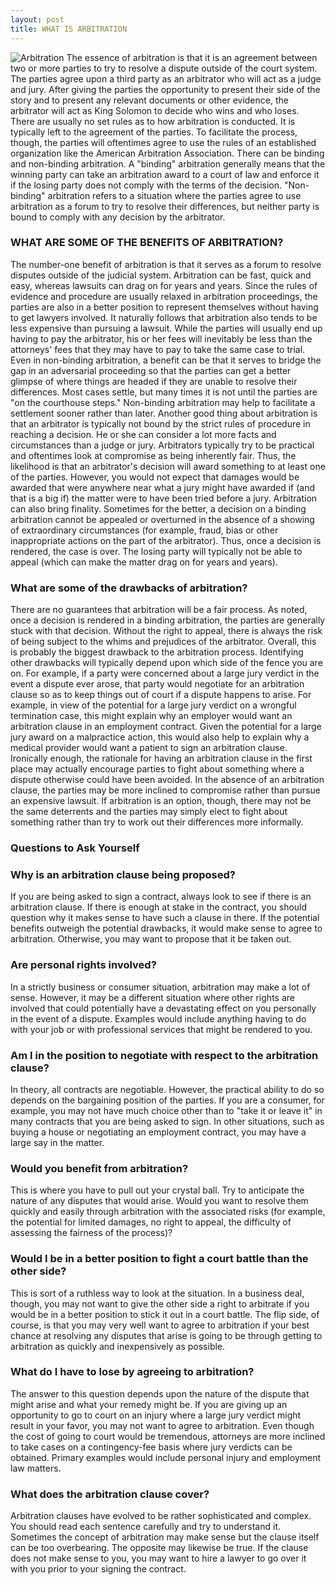 ```yaml
---
layout: post
title: WHAT IS ARBITRATION
---
```


![Arbitration](https://diary.hassanandassociates.biz/images/logos/arbitration.jpg "Arbitration") The essence of arbitration is that it is an agreement between two or more parties to try to resolve a dispute outside of the court system. The parties agree upon a third party as an arbitrator who will act as a judge and jury. After giving the parties the opportunity to present their side of the story and to present any relevant documents or other evidence, the arbitrator will act as King Solomon to decide who wins and who loses. 
There are usually no set rules as to how arbitration is conducted. It is typically left to the agreement of the parties. To facilitate the process, though, the parties will oftentimes agree to use the rules of an established organization like the American Arbitration Association. 
There can be binding and non-binding arbitration. A "binding" arbitration generally means that the winning party can take an arbitration award to a court of law and enforce it if the losing party does not comply with the terms of the decision. 
"Non-binding" arbitration refers to a situation where the parties agree to use arbitration as a forum to try to resolve their differences, but neither party is bound to comply with any decision by the arbitrator.

### WHAT ARE SOME OF THE BENEFITS OF ARBITRATION?
The number-one benefit of arbitration is that it serves as a forum to resolve disputes outside of the judicial system. Arbitration can be fast, quick and easy, whereas lawsuits can drag on for years and years. Since the rules of evidence and procedure are usually relaxed in arbitration proceedings, the parties are also in a better position to represent themselves without having to get lawyers involved. 
It naturally follows that arbitration also tends to be less expensive than pursuing a lawsuit. While the parties will usually end up having to pay the arbitrator, his or her fees will inevitably be less than the attorneys' fees that they may have to pay to take the same case to trial.
Even in non-binding arbitration, a benefit can be that it serves to bridge the gap in an adversarial proceeding so that the parties can get a better glimpse of where things are headed if they are unable to resolve their differences. Most cases settle, but many times it is not until the parties are "on the courthouse steps." Non-binding arbitration may help to facilitate a settlement sooner rather than later.
Another good thing about arbitration is that an arbitrator is typically not bound by the strict rules of procedure in reaching a decision. He or she can consider a lot more facts and circumstances than a judge or jury. Arbitrators typically try to be practical and oftentimes look at compromise as being inherently fair. Thus, the likelihood is that an arbitrator's decision will award something to at least one of the parties. However, you would not expect that damages would be awarded that were anywhere near what a jury might have awarded if (and that is a big if) the matter were to have been tried before a jury. 
Arbitration can also bring finality. Sometimes for the better, a decision on a binding arbitration cannot be appealed or overturned in the absence of a showing of extraordinary circumstances (for example, fraud, bias or other inappropriate actions on the part of the arbitrator). Thus, once a decision is rendered, the case is over. The losing party will typically not be able to appeal (which can make the matter drag on for years and years).

### What are some of the drawbacks of arbitration?
There are no guarantees that arbitration will be a fair process. As noted, once a decision is rendered in a binding arbitration, the parties are generally stuck with that decision. Without the right to appeal, there is always the risk of being subject to the whims and prejudices of the arbitrator. Overall, this is probably the biggest drawback to the arbitration process. 
Identifying other drawbacks will typically depend upon which side of the fence you are on. For example, if a party were concerned about a large jury verdict in the event a dispute ever arose, that party would negotiate for an arbitration clause so as to keep things out of court if a dispute happens to arise. For example, in view of the potential for a large jury verdict on a wrongful termination case, this might explain why an employer would want an arbitration clause in an employment contract. Given the potential for a large jury award on a malpractice action, this would also help to explain why a medical provider would want a patient to sign an arbitration clause.
Ironically enough, the rationale for having an arbitration clause in the first place may actually encourage parties to fight about something where a dispute otherwise could have been avoided. In the absence of an arbitration clause, the parties may be more inclined to compromise rather than pursue an expensive lawsuit. If arbitration is an option, though, there may not be the same deterrents and the parties may simply elect to fight about something rather than try to work out their differences more informally.

### Questions to Ask Yourself

### Why is an arbitration clause being proposed?
If you are being asked to sign a contract, always look to see if there is an arbitration clause. If there is enough at stake in the contract, you should question why it makes sense to have such a clause in there. If the potential benefits outweigh the potential drawbacks, it would make sense to agree to arbitration. Otherwise, you may want to propose that it be taken out.

### Are personal rights involved?
In a strictly business or consumer situation, arbitration may make a lot of sense. However, it may be a different situation where other rights are involved that could potentially have a devastating effect on you personally in the event of a dispute. Examples would include anything having to do with your job or with professional services that might be rendered to you.

### Am I in the position to negotiate with respect to the arbitration clause?
In theory, all contracts are negotiable. However, the practical ability to do so depends on the bargaining position of the parties. If you are a consumer, for example, you may not have much choice other than to "take it or leave it" in many contracts that you are being asked to sign. In other situations, such as buying a house or negotiating an employment contract, you may have a large say in the matter.

### Would you benefit from arbitration?
This is where you have to pull out your crystal ball. Try to anticipate the nature of any disputes that would arise. Would you want to resolve them quickly and easily through arbitration with the associated risks (for example, the potential for limited damages, no right to appeal, the difficulty of assessing the fairness of the process)?

### Would I be in a better position to fight a court battle than the other side?
This is sort of a ruthless way to look at the situation. In a business deal, though, you may not want to give the other side a right to arbitrate if you would be in a better position to stick it out in a court battle. The flip side, of course, is that you may very well want to agree to arbitration if your best chance at resolving any disputes that arise is going to be through getting to arbitration as quickly and inexpensively as possible. 

### What do I have to lose by agreeing to arbitration?
The answer to this question depends upon the nature of the dispute that might arise and what your remedy might be. If you are giving up an opportunity to go to court on an injury where a large jury verdict might result in your favor, you may not want to agree to arbitration. Even though the cost of going to court would be tremendous, attorneys are more inclined to take cases on a contingency-fee basis where jury verdicts can be obtained. Primary examples would include personal injury and employment law matters. 

### What does the arbitration clause cover?
Arbitration clauses have evolved to be rather sophisticated and complex. You should read each sentence carefully and try to understand it. Sometimes the concept of arbitration may make sense but the clause itself can be too overbearing. The opposite may likewise be true. If the clause does not make sense to you, you may want to hire a lawyer to go over it with you prior to your signing the contract.


